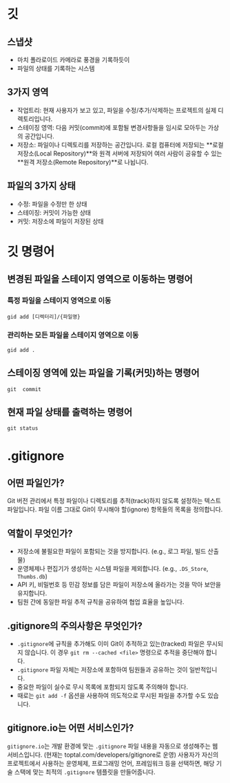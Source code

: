 # 깃

## 스냅샷
- 마치 폴라로이드 카메라로 풍경을 기록하듯이
- 파일의 상태를 기록하는 시스템

## 3가지 영역
- 작업트리: 현재 사용자가 보고 있고, 파일을 수정/추가/삭제하는 프로젝트의 실제 디렉토리입니다.
- 스테이징 영역: 다음 커밋(commit)에 포함될 변경사항들을 임시로 모아두는 가상의 공간입니다.
- 저장소: 파일이나 디렉토리를 저장하는 공간입니다. 로컬 컴퓨터에 저장되는 **로컬 저장소(Local Repository)**와 원격 서버에 저장되어 여러 사람이 공유할 수 있는 **원격 저장소(Remote Repository)**로 나뉩니다.

## 파일의 3가지 상태
- 수정: 파일을 수정만 한 상태
- 스테이징: 커밋이 가능한 상태
- 커밋: 저장소에 파일이 저장된 상태

# 깃 명령어

## 변경된 파일을 스테이지 영역으로 이동하는 명령어
### 특정 파일을 스테이지 영역으로 이동
`gid add [디렉터리]/{파일명}`
### 관리하는 모든 파일을 스테이지 영역으로 이동
`gid add .`
## 스테이징 영역에 있는 파일을 기록(커밋)하는 명령어
`git  commit`
## 현재 파일 상태를 출력하는 명령어
`git status`

# .gitignore

## 어떤 파일인가?
Git 버전 관리에서 특정 파일이나 디렉토리를 추적(track)하지 않도록 설정하는 텍스트 파일입니다. 파일 이름 그대로 Git이 무시해야 할(ignore) 항목들의 목록을 정의합니다.

## 역할이 무엇인가?
- 저장소에 불필요한 파일이 포함되는 것을 방지합니다. (e.g., 로그 파일, 빌드 산출물)
- 운영체제나 편집기가 생성하는 시스템 파일을 제외합니다. (e.g., `.DS_Store`, `Thumbs.db`)
- API 키, 비밀번호 등 민감 정보를 담은 파일이 저장소에 올라가는 것을 막아 보안을 유지합니다.
- 팀원 간에 동일한 파일 추적 규칙을 공유하여 협업 효율을 높입니다.

## .gitignore의 주의사항은 무엇인가?
- `.gitignore`에 규칙을 추가해도 이미 Git이 추적하고 있는(tracked) 파일은 무시되지 않습니다. 이 경우 `git rm --cached <file>` 명령으로 추적을 중단해야 합니다.
- `.gitignore` 파일 자체는 저장소에 포함하여 팀원들과 공유하는 것이 일반적입니다.
- 중요한 파일이 실수로 무시 목록에 포함되지 않도록 주의해야 합니다.
- 때로는 `git add -f` 옵션을 사용하여 의도적으로 무시된 파일을 추가할 수도 있습니다.

## gitignore.io는 어떤 서비스인가?
`gitignore.io`는 개발 환경에 맞는 `.gitignore` 파일 내용을 자동으로 생성해주는 웹 서비스입니다. (현재는 toptal.com/developers/gitignore로 운영)
사용자가 자신의 프로젝트에서 사용하는 운영체제, 프로그래밍 언어, 프레임워크 등을 선택하면, 해당 기술 스택에 맞는 최적의 `.gitignore` 템플릿을 만들어줍니다.